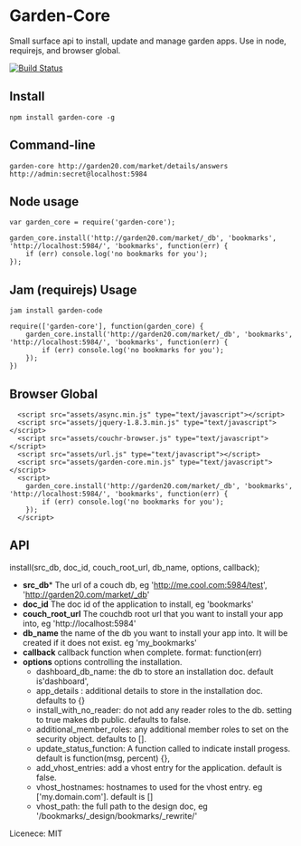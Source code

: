 Garden-Core
===========

Small surface api to install, update and manage garden apps. Use in node, requirejs, and browser global.

[![Build Status](https://secure.travis-ci.org/garden20/garden-core.png)](http://travis-ci.org/garden20/garden-core)


Install
-------

    npm install garden-core -g

Command-line
-------------

    garden-core http://garden20.com/market/details/answers http://admin:secret@localhost:5984

Node usage
----------

```
var garden_core = require('garden-core');

garden_core.install('http://garden20.com/market/_db', 'bookmarks', 'http://localhost:5984/', 'bookmarks', function(err) {
    if (err) console.log('no bookmarks for you');
});

```


Jam (requirejs) Usage
---------------------

```jam install garden-code```

```
require(['garden-core'], function(garden_core) {
    garden_core.install('http://garden20.com/market/_db', 'bookmarks', 'http://localhost:5984/', 'bookmarks', function(err) {
        if (err) console.log('no bookmarks for you');
    });
})

```

Browser Global
--------------

```
  <script src="assets/async.min.js" type="text/javascript"></script>
  <script src="assets/jquery-1.8.3.min.js" type="text/javascript"></script>
  <script src="assets/couchr-browser.js" type="text/javascript"></script>
  <script src="assets/url.js" type="text/javascript"></script>
  <script src="assets/garden-core.min.js" type="text/javascript"></script>
  <script>
    garden_core.install('http://garden20.com/market/_db', 'bookmarks', 'http://localhost:5984/', 'bookmarks', function(err) {
        if (err) console.log('no bookmarks for you');
    });
  </script>

```


API
---

install(src_db, doc_id, couch_root_url, db_name, options, callback);

  - **src_db*** The url of a couch db, eg 'http://me.cool.com:5984/test', 'http://garden20.com/market/_db'
  - **doc_id** The doc id of the application to install, eg 'bookmarks'
  - **couch_root_url** The couchdb root url that you want to install your app into, eg 'http://localhost:5984'
  - **db_name** the name of the db you want to install your app into. It will be created if it does not exist. eg 'my_bookmarks'
  - **callback** callback function when complete. format: function(err)
  - **options** options controlling the installation.
    - dashboard_db_name: the db to store an installation doc. default is'dashboard',
    - app_details : additional details to store in the installation doc. defaults to {}
    - install_with_no_reader: do not add any reader roles to the db. setting to true makes db public. defaults to false.
    - additional_member_roles: any additional member roles to set on the security object. defaults to [].
    - update_status_function: A function called to indicate install progess. default is function(msg, percent) {},
    - add_vhost_entries: add a vhost entry for the application. default is false.
    - vhost_hostnames: hostnames to used for the vhost entry. eg ['my.domain.com']. default is []
    - vhost_path: the full path to the design doc, eg '/bookmarks/_design/bookmarks/_rewrite/'


Licenece: MIT

